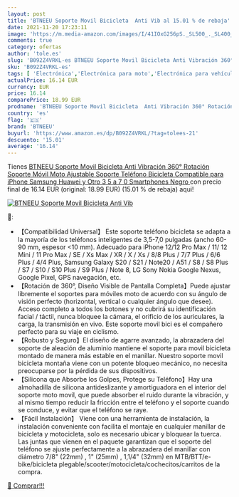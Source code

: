 ```yaml
---
layout: post
title: 'BTNEEU Soporte Movil Bicicleta  Anti Vib al 15.01 % de rebaja'
date: 2021-11-20 17:23:11
image: 'https://m.media-amazon.com/images/I/41IOxG256pS._SL500_._SL400_.jpg'
comments: true
category: ofertas
author: 'tole.es'
slug: 'B092Z4VRKL-es BTNEEU Soporte Movil Bicicleta Anti Vibración 360°...'
sku: 'B092Z4VRKL-es'
tags: [ 'Electrónica','Electrónica para moto','Electrónica para vehículos','Soportes para moto','bicicleta','btneeu', ]
actualPrice: 16.14 EUR
currency: EUR
price: 16.14
comparePrice: 18.99 EUR
prodname: 'BTNEEU Soporte Movil Bicicleta  Anti Vibración 360° Rotación Soporte Móvil Moto Ajustable Soporte Teléfono Bicicleta Compatible para iPhone Samsung Huawei y Otro 3 5   a 7 0   Smartphones  Negro '
country: 'es'
flag: '🇪🇸'
brand: 'BTNEEU'
buyurl: 'https://www.amazon.es/dp/B092Z4VRKL/?tag=tolees-21'
descuento: '15.01'
average: '16.14'
---
```


Tienes [BTNEEU Soporte Movil Bicicleta  Anti Vibración 360° Rotación Soporte Móvil Moto Ajustable Soporte Teléfono Bicicleta Compatible para iPhone Samsung Huawei y Otro 3 5   a 7 0   Smartphones  Negro ](https://www.amazon.es/dp/B092Z4VRKL/?tag=tolees-21) con precio final de  16.14 EUR (original: 18.99 EUR) (15.01 %  de rebaja) aqui!

[![BTNEEU Soporte Movil Bicicleta  Anti Vib](https://m.media-amazon.com/images/I/41IOxG256pS._SL500_._SL400_.jpg)](https://www.amazon.es/dp/B092Z4VRKL/?tag=tolees-21)

🔎:

- 【Compatibilidad Universal】 Este soporte teléfono bicicleta se adapta a la mayoría de los teléfonos inteligentes de 3,5-7,0 pulgadas (ancho 60-90 mm, espesor <10 mm). Adecuado para iPhone 12/12 Pro Max / 11/ 12 Mini / 11 Pro Max / SE / Xs Max / XR / X / Xs / 8/8 Plus / 7/7 Plus / 6/6 Plus / 4/4 Plus, Samsung Galaxy S20 / S21 / Note20 / A51 / S8 / S8 Plus / S7 / S10 / S10 Plus / S9 Plus / Note 8, LG Sony Nokia Google Nexus, Google Pixel, GPS navegación, etc.
- 【Rotación de 360°, Diseño Visible de Pantalla Completa】Puede ajustar libremente el soportes para móviles moto de acuerdo con su ángulo de visión perfecto (horizontal, vertical o cualquier ángulo que desee). Acceso completo a todos los botones y no cubrirá su identificación facial / táctil, nunca bloquee la cámara, el orificio de los auriculares, la carga, la transmisión en vivo. Este soporte movil bici es el compañero perfecto para su viaje en ciclismo.
- 【Robusto y Seguro】El diseño de agarre avanzado, la abrazadera del soporte de aleación de aluminio mantiene el soporte para movil bicicleta montado de manera más estable en el manillar. Nuestro soporte movil bicicleta montaña viene con un potente bloqueo mecánico, no necesita preocuparse por la pérdida de sus dispositivos.
- 【Silicona que Absorbe los Golpes, Protege su Teléfono】Hay una almohadilla de silicona antideslizante y amortiguadora en el interior del soporte moto movil, que puede absorber el ruido durante la vibración, y al mismo tiempo reducir la fricción entre el teléfono y el soporte cuando se conduce, y evitar que el teléfono se raye.
- 【Fácil Instalación】 Viene con una herramienta de instalación, la instalación conveniente con facilita el montaje en cualquier manillar de bicicleta y motocicleta, solo es necesario ubicar y bloquear la tuerca. Las juntas que vienen en el paquete garantizan que el soporte del teléfono se ajuste perfectamente a la abrazadera del manillar con diámetro 7/8" (22mm) , 1" (25mm) , 1,1/4" (32mm) en MTB/BTT/e-bike/bicicleta plegable/scooter/motocicleta/cochecitos/carritos de la compra.

[🛒 Comprar!!!](https://www.amazon.es/dp/B092Z4VRKL/?tag=tolees-21)
